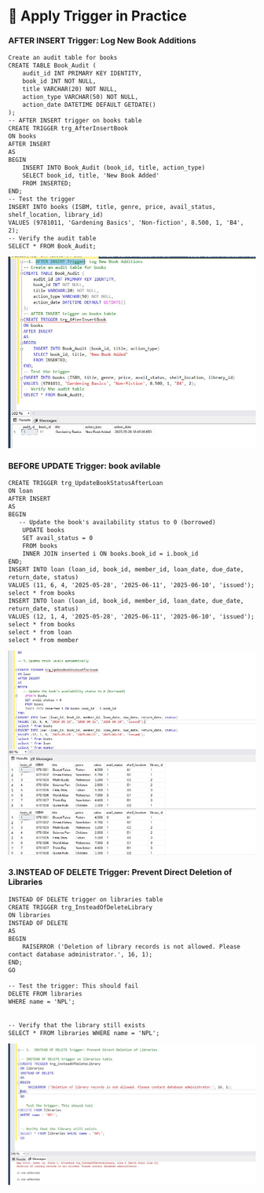 ﻿ # 🧠 Apply Trigger in Practice  
 ### AFTER INSERT Trigger: Log New Book Additions
```
Create an audit table for books
CREATE TABLE Book_Audit (
    audit_id INT PRIMARY KEY IDENTITY,
    book_id INT NOT NULL,
    title VARCHAR(20) NOT NULL,
    action_type VARCHAR(50) NOT NULL,
    action_date DATETIME DEFAULT GETDATE()
);
-- AFTER INSERT trigger on books table
CREATE TRIGGER trg_AfterInsertBook
ON books
AFTER INSERT
AS
BEGIN
    INSERT INTO Book_Audit (book_id, title, action_type)
    SELECT book_id, title, 'New Book Added'
    FROM INSERTED;
END;
-- Test the trigger
INSERT INTO books (ISBM, title, genre, price, avail_status, shelf_location, library_id)
VALUES (9781011, 'Gardening Basics', 'Non-fiction', 8.500, 1, 'B4', 2);
-- Verify the audit table
SELECT * FROM Book_Audit;
```
![](./image/AfterInsertTrigger.JPG)

### BEFORE UPDATE Trigger: book avilable
```
CREATE TRIGGER trg_UpdateBookStatusAfterLoan
ON loan
AFTER INSERT
AS
BEGIN
   -- Update the book's availability status to 0 (borrowed)
    UPDATE books
    SET avail_status = 0
    FROM books
    INNER JOIN inserted i ON books.book_id = i.book_id
END;
INSERT INTO loan (loan_id, book_id, member_id, loan_date, due_date, return_date, status)
VALUES (11, 6, 4, '2025-05-28', '2025-06-11', '2025-06-10', 'issued');
select * from books
INSERT INTO loan (loan_id, book_id, member_id, loan_date, due_date, return_date, status)
VALUES (12, 1, 4, '2025-05-28', '2025-06-11', '2025-06-10', 'issued');
select * from books
select * from loan
select * from member
```
![](./image/AfterApdateautomatically.JPG)

### 3.INSTEAD OF DELETE Trigger: Prevent Direct Deletion of Libraries

```
INSTEAD OF DELETE trigger on libraries table
CREATE TRIGGER trg_InsteadOfDeleteLibrary
ON libraries
INSTEAD OF DELETE
AS
BEGIN
    RAISERROR ('Deletion of library records is not allowed. Please contact database administrator.', 16, 1);
END;
GO

-- Test the trigger: This should fail
DELETE FROM libraries
WHERE name = 'NPL';


-- Verify that the library still exists
SELECT * FROM libraries WHERE name = 'NPL';
```
![](./image/InsteadDeleteTrigger.JPG)




